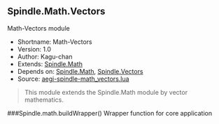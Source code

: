Spindle.Math.Vectors
--------------------
Math-Vectors module

* Shortname: Math-Vectors
* Version: 1.0
* Author: Kagu-chan
* Extends: [Spindle.Math](../modules/math.md)
* Depends on: [Spindle.Math](../modules/math.md), [Spindle.Vectors](../modules/vectors.md)
* Source: [aegi-spindle-math_vectors.lua](https://github.com/Kagurame/AegiSpindle/tree/beta/src/aegi-spindle-math_vectors.lua)

> This module extends the Spindle.Math module by vector mathematics.

###Spindle.math.buildWrapper()
Wrapper function for core application

